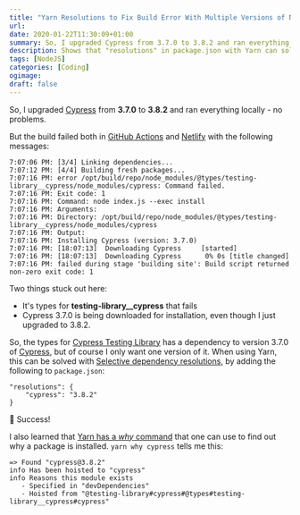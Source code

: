 ```yaml
---
title: "Yarn Resolutions to Fix Build Error With Multiple Versions of NPM Package"
url: 
date: 2020-01-22T11:30:09+01:00
summary: So, I upgraded Cypress from 3.7.0 to 3.8.2 and ran everything locally - no problems. But the build failed both in GitHub Actions and Netlify. I now had two conflicting versions. When using Yarn, this can be solved with Selective dependency resolutions, by adding the following to package.json
description: Shows that "resolutions" in package.json with Yarn can solve build errors with multiple versions of npm packages.
tags: [NodeJS]
categories: [Coding]
ogimage: 
draft: false
---
```


So, I upgraded [Cypress][3] from **3.7.0** to **3.8.2** and ran everything locally - no problems. 

But the build failed both in [GitHub Actions][4] and [Netlify][5] with the following messages:

```
7:07:06 PM: [3/4] Linking dependencies...
7:07:12 PM: [4/4] Building fresh packages...
7:07:16 PM: error /opt/build/repo/node_modules/@types/testing-library__cypress/node_modules/cypress: Command failed.
7:07:16 PM: Exit code: 1
7:07:16 PM: Command: node index.js --exec install
7:07:16 PM: Arguments:
7:07:16 PM: Directory: /opt/build/repo/node_modules/@types/testing-library__cypress/node_modules/cypress
7:07:16 PM: Output:
7:07:16 PM: Installing Cypress (version: 3.7.0)
7:07:16 PM: [18:07:13]  Downloading Cypress     [started]
7:07:16 PM: [18:07:13]  Downloading Cypress      0% 0s [title changed]
7:07:16 PM: failed during stage 'building site': Build script returned non-zero exit code: 1
```

Two things stuck out here: 
* It's types for **testing-library__cypress** that fails 
*  Cypress 3.7.0 is being downloaded for installation, even though I just upgraded to 3.8.2.

So, the types for [Cypress Testing Library][1] has a dependency to version 3.7.0 of [Cypress][3], but of course I only want one version of it. When using Yarn, this can be solved with [Selective dependency resolutions][2], by adding the following to `package.json`:

```
"resolutions": {
    "cypress": "3.8.2"
}
```

🎉 Success! 

I also learned that [Yarn has a _why_ command][6] that one can use to find out why a package is installed. `yarn why cypress` tells me this:

```
=> Found "cypress@3.8.2"
info Has been hoisted to "cypress"
info Reasons this module exists
   - Specified in "devDependencies"
   - Hoisted from "@testing-library#cypress#@types#testing-library__cypress#cypress"
```

[1]: https://testing-library.com/docs/cypress-testing-library/intro
[2]: https://yarnpkg.com/lang/en/docs/selective-version-resolutions/
[3]: https://www.cypress.io/
[4]: https://github.com/features/actions
[5]: https://www.netlify.com/
[6]: https://yarnpkg.com/lang/en/docs/cli/why/
